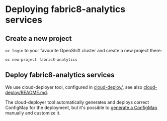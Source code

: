 # Deploying fabric8-analytics services

## Create a new project

`oc login` to your favourite OpenShift cluster and create a new project there:

```
oc new-project fabric8-analytics
```

## Deploy fabric8-analytics services

We use cloud-deployer tool, configured in [cloud-deploy/](cloud-deploy/), see also [cloud-deploy/README.md](cloud-deploy/README.md).

The cloud-deployer tool automatically generates and deploys correct ConfigMap for the deployment, but it's possible to [generate a ConfigMap](README-ConfigMap.md) manually and customize it.
